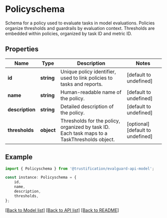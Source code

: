 # Policyschema

Schema for a policy used to evaluate tasks in model evaluations.  Policies organize thresholds and guardrails by evaluation context.  Thresholds are embedded within policies, organized by task ID and metric ID. 

## Properties

Name | Type | Description | Notes
------------ | ------------- | ------------- | -------------
**id** | **string** | Unique policy identifier, used to link policies to tasks and reports. | [default to undefined]
**name** | **string** | Human-readable name of the policy. | [default to undefined]
**description** | **string** | Detailed description of the policy. | [default to undefined]
**thresholds** | **object** | Thresholds for the policy, organized by task ID. Each task maps to a TaskThresholds object. | [optional] [default to undefined]

## Example

```typescript
import { Policyschema } from '@trustification/evalguard-api-model';

const instance: Policyschema = {
    id,
    name,
    description,
    thresholds,
};
```

[[Back to Model list]](../README.md#documentation-for-models) [[Back to API list]](../README.md#documentation-for-api-endpoints) [[Back to README]](../README.md)
